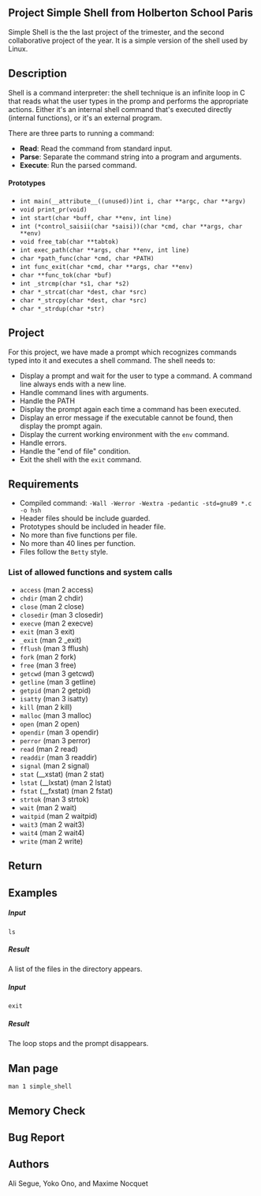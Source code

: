 ## Project Simple Shell from Holberton School Paris

Simple Shell is the the last project of the trimester, and the second collaborative project of the year. It is a simple version of the shell used by Linux.

## Description
Shell is a command interpreter: the shell technique is an infinite loop in C that reads what the user types in the promp and performs the appropriate actions. Either it's an internal shell command that's executed directly (internal functions), or it's an external program.

There are three parts to running a command:
* **Read**: Read the command from standard input.
* **Parse**: Separate the command string into a program and arguments.
* **Execute**: Run the parsed command.

#### Prototypes
* ```int main(__attribute__((unused))int i, char **argc, char **argv)```
* ```void print_pr(void)```
* ```int start(char *buff, char **env, int line)```
* ```int (*control_saisii(char *saisi))(char *cmd, char **args, char **env)```
* ```void free_tab(char **tabtok)```
* ```int exec_path(char **args, char **env, int line)```
* ```char *path_func(char *cmd, char *PATH)```
* ```int func_exit(char *cmd, char **args, char **env)```
* ```char **func_tok(char *buf)```
* ```int _strcmp(char *s1, char *s2)```
* ```char *_strcat(char *dest, char *src)```
* ```char *_strcpy(char *dest, char *src)```
* ```char *_strdup(char *str)```

## Project
For this project, we have made a prompt which recognizes commands typed into it and executes a shell command. The shell needs to:
* Display a prompt and wait for the user to type a command. A command line always ends with a new line.
* Handle command lines with arguments.
* Handle the PATH
* Display the prompt again each time a command has been executed.
* Display an error message if the executable cannot be found, then display the prompt again.
* Display the current working environment with the ```env``` command.
* Handle errors.
* Handle the "end of file" condition.
* Exit the shell with the ```exit``` command.

## Requirements

* Compiled command: ```-Wall -Werror -Wextra -pedantic -std=gnu89 *.c -o hsh```
* Header files should be include guarded.
* Prototypes should be included in header file.
* No more than five functions per file.
* No more than 40 lines per function.
* Files follow the ```Betty``` style.

### List of allowed functions and system calls

* ```access``` (man 2 access)
* ```chdir``` (man 2 chdir)
* ```close``` (man 2 close)
* ```closedir``` (man 3 closedir)
* ```execve``` (man 2 execve)
* ```exit``` (man 3 exit)
* ```_exit``` (man 2 _exit)
* ```fflush``` (man 3 fflush)
* ```fork``` (man 2 fork)
* ```free``` (man 3 free)
* ```getcwd``` (man 3 getcwd)
* ```getline``` (man 3 getline)
* ```getpid``` (man 2 getpid)
* ```isatty``` (man 3 isatty)
* ```kill``` (man 2 kill)
* ```malloc``` (man 3 malloc)
* ```open``` (man 2 open)
* ```opendir``` (man 3 opendir)
* ```perror``` (man 3 perror)
* ```read``` (man 2 read)
* ```readdir``` (man 3 readdir)
* ```signal``` (man 2 signal)
* ```stat``` (__xstat) (man 2 stat)
* ```lstat``` (__lxstat) (man 2 lstat)
* ```fstat``` (__fxstat) (man 2 fstat)
* ```strtok``` (man 3 strtok)
* ```wait``` (man 2 wait)
* ```waitpid``` (man 2 waitpid)
* ```wait3``` (man 2 wait3)
* ```wait4``` (man 2 wait4)
* ```write``` (man 2 write)

## Return

## Examples
##### Input
```
ls
```
##### Result
A list of the files in the directory appears.

##### Input
```
exit
```
##### Result
The loop stops and the prompt disappears.

## Man page
```man 1 simple_shell```

## Memory Check

## Bug Report

## Authors
Ali Segue, Yoko Ono, and Maxime Nocquet
